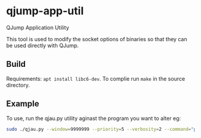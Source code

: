 # qjump-app-util
QJump Application Utility

This tool is used to modify the socket options of binaries so that they can be used directly with QJump. 

## Build
Requirements: ```apt install libc6-dev```.
To complie run ```make``` in the source directory. 

## Example
To use, run the qjau.py utility aginast the program you want to alter eg:  

```bash 
sudo ./qjau.py --window=9999999 --priority=5 --verbosity=2 --command="ping 127.0.0.1"
``` 

